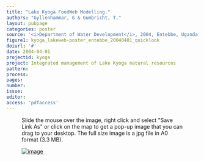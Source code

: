 ```yaml
---
title: "Lake Kyoga FoodWeb Modelling."
authors: "Gyllenhammar, G & Gumbricht, T."
layout: pubpage
categories: poster
source: '<i>Department of Water Development</i>, 2004, Entebbe, Uganda'
figure1: kyoga_lakeweb-poster_entebbe_20040401_quicklook
doiurl: '#'
date: 2004-04-01
projectid: kyoga
project: Integrated management of Lake Kyoga natural resources
pattern:
process:
pages:
number:
issue:
editor:
access: 'pdfaccess'
---
```

<figure>
<figcaption>Slide the mouse over the image, right click and select "Save Link As" or click on the map to get a pop-up image that you can drag to your desktop. The full size image is a jpg file in A0 format (3.3 MB).</figcaption>

<a href="{{ site.commonurl }}/images/{{ site.data.images[page.figure1].source }}"><img src="{{ site.commonurl }}/images/{{ site.data.images[page.figure1].file }}" alt="image"></a>
</figure>
